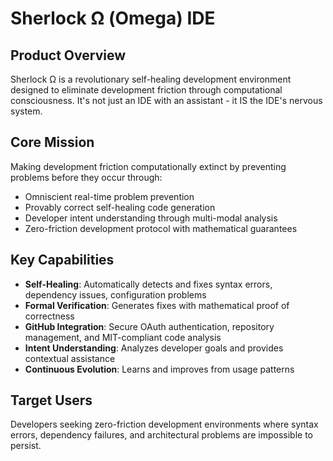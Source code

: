 # Sherlock Ω (Omega) IDE

## Product Overview

Sherlock Ω is a revolutionary self-healing development environment designed to eliminate development friction through computational consciousness. It's not just an IDE with an assistant - it IS the IDE's nervous system.

## Core Mission

Making development friction computationally extinct by preventing problems before they occur through:
- Omniscient real-time problem prevention
- Provably correct self-healing code generation
- Developer intent understanding through multi-modal analysis
- Zero-friction development protocol with mathematical guarantees

## Key Capabilities

- **Self-Healing**: Automatically detects and fixes syntax errors, dependency issues, configuration problems
- **Formal Verification**: Generates fixes with mathematical proof of correctness
- **GitHub Integration**: Secure OAuth authentication, repository management, and MIT-compliant code analysis
- **Intent Understanding**: Analyzes developer goals and provides contextual assistance
- **Continuous Evolution**: Learns and improves from usage patterns

## Target Users

Developers seeking zero-friction development environments where syntax errors, dependency failures, and architectural problems are impossible to persist.